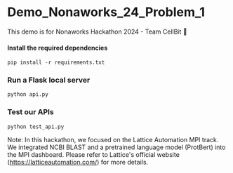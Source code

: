 # Demo_Nonaworks_24_Problem_1

This demo is for Nonaworks Hackathon 2024 - Team CellBit :star_struck:

#### Install the required dependencies

```
pip install -r requirements.txt
```

### Run a Flask local server 

 ```
python api.py
 ```

### Test our APIs 

```
python test_api.py
```

Note: In this hackathon, we focused on the Lattice Automation MPI track. We integrated NCBI BLAST and a pretrained language model (ProtBert) into the MPI dashboard. Please refer to Lattice's official website (https://latticeautomation.com/) for more details. 
